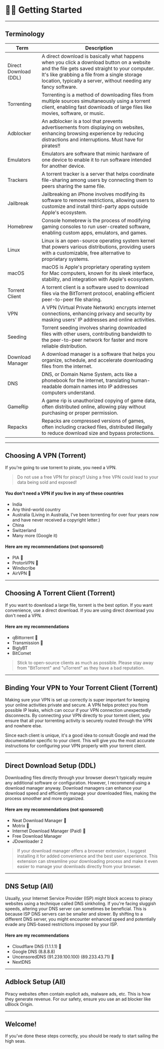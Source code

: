 # 🏴‍☠️ Getting Started
---
## Terminology

| Term | Description |
| ----------- | ----------- |
| Direct Download (DDL) | A direct download is basically what happens when you click a download button on a website and the file gets saved straight to your computer. It's like grabbing a file from a single storage location, typically a server, without needing any fancy software. |
| Torrenting | Torrenting is a method of downloading files from multiple sources simultaneously using a torrent client, enabling fast downloads of large files like movies, software, or music. |
| Adblocker | An adblocker is a tool that prevents advertisements from displaying on websites, enhancing browsing experience by reducing distractions and interruptions. Must have for pirates!! |
| Emulators | Emulators are software that mimic hardware of one device to enable it to run software intended for another device. | 
| Trackers | A torrent tracker is a server that helps coordinate file-sharing among users by connecting them to peers sharing the same file. |
| Jailbreak | Jailbreaking an iPhone involves modifying its software to remove restrictions, allowing users to customize and install third-party apps outside Apple's ecosystem. |
| Homebrew | Console homebrew is the process of modifying gaming consoles to run user-created software, enabling custom apps, emulators, and games. |
| Linux | Linux is an open-source operating system kernel that powers various distributions, providing users with a customizable, free alternative to proprietary systems. |
| macOS | macOS is Apple's proprietary operating system for Mac computers, known for its sleek interface, stability, and integration with Apple's ecosystem. |
| Torrent Client | A torrent client is a software used to download files via the BitTorrent protocol, enabling efficient peer-to-peer file sharing. |
| VPN | A VPN (Virtual Private Network) encrypts internet connections, enhancing privacy and security by masking users' IP addresses and online activities. |
| Seeding | Torrent seeding involves sharing downloaded files with other users, contributing bandwidth to the peer-to-peer network for faster and more reliable distribution. |
| Download Manager | A download manager is a software that helps you organize, schedule, and accelerate downloading files from the internet. |
| DNS | DNS, or Domain Name System, acts like a phonebook for the internet, translating human-readable domain names into IP addresses computers understand. |
| GameRip | A game rip is unauthorized copying of game data, often distributed online, allowing play without purchasing or proper permission. |
| Repacks | Repacks are compressed versions of games, often including cracked files, distributed illegally to reduce download size and bypass protections. |

---
## Choosing A VPN (Torrent)

If you're going to use torrent to pirate, you need a VPN.

> Do not use a free VPN for piracy!! Using a free VPN could lead to your data being sold and exposed!

#### You don't need a VPN if you live in any of these countries

- India
- Any third-world country
- Australia (Living in Australia, I've been torrenting for over four years now and have never received a copyright letter.)
- China
- Switzerland
- Many more (Google it)

#### Here are my recommendations (not sponsored)
- PIA 🐐
- ProtonVPN 🐐
- Windscribe
- AirVPN 🐐

---
## Choosing A Torrent Client (Torrent)

If you want to download a large file, torrent is the best option. If you want convenience, use a direct download. If you are using direct download you don't need a VPN.

#### Here are my recommendations
- qBittorrent 🐐
- Transmission 🐐
- BiglyBT
- BitComet

> Stick to open-source clients as much as possible. Please stay away from "BitTorrent" and "uTorrent" as they have a bad reputation.

---
## Binding Your VPN to Your Torrent Client (Torrent)


Making sure your VPN is set up correctly is super important for keeping your online activities private and secure. A VPN helps protect you from possible IP leaks, which can occur if your VPN connection unexpectedly disconnects. By connecting your VPN directly to your torrent client, you ensure that all your torrenting activity is securely routed through the VPN and nowhere else.

Since each client is unique, it's a good idea to consult Google and read the documentation specific to your client. This will give you the most accurate instructions for configuring your VPN properly with your torrent client.

---
## Direct Download Setup (DDL)

Downloading files directly through your browser doesn't typically require any additional software or configuration. However, I recommend using a download manager anyway. Download managers can enhance your download speed and efficiently manage your downloaded files, making the process smoother and more organized.


#### Here are my recommendations (not sponsored)

- Neat Download Manager 🐐
- Motrix 🐐
- Internet Download Manager (Paid) 🐐
- Free Download Manager
- JDownloader 2

> If your download manager offers a browser extension, I suggest installing it for added convenience and the best user experience. This extension can streamline your downloading process and make it even easier to manage your downloads directly from your browser.

---
## DNS Setup (All)

Usually, your Internet Service Provider (ISP) might block access to piracy websites using a technique called DNS sinkholing. If you're facing sluggish speeds, altering your DNS server can sometimes be beneficial. This is because ISP DNS servers can be smaller and slower. By shifting to a different DNS server, you might encounter enhanced speed and potentially evade any DNS-based restrictions imposed by your ISP.


#### Here are my recommendations 

- Cloudflare DNS (1.1.1.1) 🐐
- Google DNS (8.8.8.8)
- UncensoredDNS (91.239.100.100) (89.233.43.71) 🐐
- NextDNS

---
## Adblock Setup (All)


Piracy websites often contain explicit ads, malware ads, etc. This is how they generate revenue. For our safety, ensure you use an ad blocker like uBlock Origin.

---
## Welcome!

If you’ve done these steps correctly, you should be ready to start sailing the high seas.

